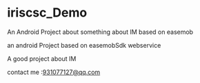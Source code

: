 # iriscsc_Demo
An Android Project about something about IM based on easemob


an android Project based on easemobSdk
webservice 

A good project about IM

contact me :931077127@qq.com
